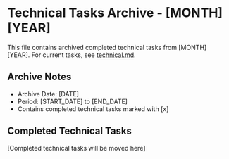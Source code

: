 # Technical Tasks Archive - [MONTH] [YEAR]

This file contains archived completed technical tasks from [MONTH] [YEAR]. For current tasks, see [technical.md](../../todo/technical.md).

## Archive Notes
- Archive Date: [DATE]
- Period: [START_DATE] to [END_DATE]
- Contains completed technical tasks marked with [x]

## Completed Technical Tasks
[Completed technical tasks will be moved here]
